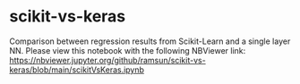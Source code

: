 # scikit-vs-keras
Comparison between regression results from Scikit-Learn and a single layer NN.  Please view this notebook with the following NBViewer link:
https://nbviewer.jupyter.org/github/ramsun/scikit-vs-keras/blob/main/scikitVsKeras.ipynb
